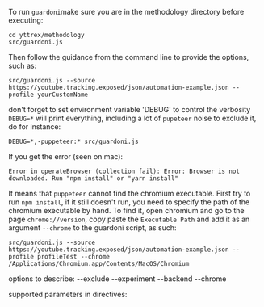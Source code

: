 To run `guardoni`make sure you are in the methodology directory before executing:
``` 
cd yttrex/methodology
src/guardoni.js 
```
Then follow the guidance from the command line to provide the options, such as:
```
src/guardoni.js --source https://youtube.tracking.exposed/json/automation-example.json --profile yourCustomName
```

don't forget to set environment variable 'DEBUG' to control the verbosity
`DEBUG=*` will print everything, including a lot of `pupeteer` noise
to exclude it, do for instance:
```
DEBUG=*,-puppeteer:* src/guardoni.js
```

If you get the error (seen on mac):
```
Error in operateBrowser (collection fail): Error: Browser is not downloaded. Run "npm install" or "yarn install"
```
It means that `puppeteer` cannot find the chromium executable. First try to run `npm install`, if it still doesn't run, you need to specify the path of the chromium executable by hand. To find it, open chromium and go to the page `chrome://version`, copy paste the `Executable Path` and add it as an argument `--chrome`  to the guardoni script, as such:
```
src/guardoni.js --source https://youtube.tracking.exposed/json/automation-example.json --profile profileTest --chrome /Applications/Chromium.app/Contents/MacOS/Chromium
```


options to describe:
--exclude
--experiment
--backend
--chrome


supported parameters in directives:


